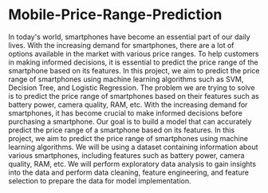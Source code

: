 # Mobile-Price-Range-Prediction
In today's world, smartphones have become an essential part of our daily lives. With the increasing demand for smartphones, there are a lot of options available in the market with various price ranges. To help customers in making informed decisions, it is essential to predict the price range of the smartphone based on its features. In this project, we aim to predict the price range of smartphones using machine learning algorithms such as SVM, Decision Tree, and Logistic Regression.
The problem we are trying to solve is to predict the price range of smartphones based on their features such as battery power, camera quality, RAM, etc. With the increasing demand for smartphones, it has become crucial to make informed decisions before purchasing a smartphone. Our goal is to build a model that can accurately predict the price range of a smartphone based on its features.
In this project, we aim to predict the price range of smartphones using machine learning algorithms. We will be using a dataset containing information about various smartphones, including features such as battery power, camera quality, RAM, etc. We will perform exploratory data analysis to gain insights into the data and perform data cleaning, feature engineering, and feature selection to prepare the data for model implementation.

